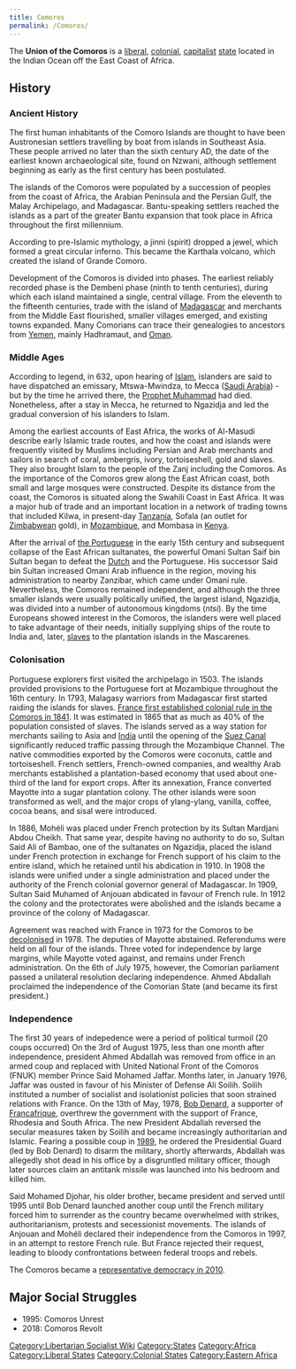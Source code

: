 ```yaml
---
title: Comoros
permalink: /Comoros/
---
```


The **Union of the Comoros** is a [liberal](Liberalism.md "wikilink"),
[colonial](Colonialism.md "wikilink"), [capitalist](Capitalism.md "wikilink")
[state](List_of_States.md "wikilink") located in the Indian Ocean off the
East Coast of Africa.

## History

### Ancient History

The first human inhabitants of the Comoro Islands are thought to have
been Austronesian settlers travelling by boat from islands in Southeast
Asia. These people arrived no later than the sixth century AD, the date
of the earliest known archaeological site, found on Nzwani, although
settlement beginning as early as the first century has been postulated.

The islands of the Comoros were populated by a succession of peoples
from the coast of Africa, the Arabian Peninsula and the Persian Gulf,
the Malay Archipelago, and Madagascar. Bantu-speaking settlers reached
the islands as a part of the greater Bantu expansion that took place in
Africa throughout the first millennium.

According to pre-Islamic mythology, a jinni (spirit) dropped a jewel,
which formed a great circular inferno. This became the Karthala volcano,
which created the island of Grande Comoro.

Development of the Comoros is divided into phases. The earliest reliably
recorded phase is the Dembeni phase (ninth to tenth centuries), during
which each island maintained a single, central village. From the
eleventh to the fifteenth centuries, trade with the island of
[Madagascar](Madagascar.md "wikilink") and merchants from the Middle East
flourished, smaller villages emerged, and existing towns expanded. Many
Comorians can trace their genealogies to ancestors from
[Yemen](Yemen.md "wikilink"), mainly Hadhramaut, and
[Oman](Oman.md "wikilink").

### Middle Ages

According to legend, in 632, upon hearing of [Islam](Islam.md "wikilink"),
islanders are said to have dispatched an emissary, Mtswa-Mwindza, to
Mecca ([Saudi Arabia](Saudi_Arabia.md "wikilink")) - but by the time he
arrived there, the [Prophet Muhammad](Muhammad.md "wikilink") had died.
Nonetheless, after a stay in Mecca, he returned to Ngazidja and led the
gradual conversion of his islanders to Islam.

Among the earliest accounts of East Africa, the works of Al-Masudi
describe early Islamic trade routes, and how the coast and islands were
frequently visited by Muslims including Persian and Arab merchants and
sailors in search of coral, ambergris, ivory, tortoiseshell, gold and
slaves. They also brought Islam to the people of the Zanj including the
Comoros. As the importance of the Comoros grew along the East African
coast, both small and large mosques were constructed. Despite its
distance from the coast, the Comoros is situated along the Swahili Coast
in East Africa. It was a major hub of trade and an important location in
a network of trading towns that included Kilwa, in present-day
[Tanzania](Tanzania.md "wikilink"), Sofala (an outlet for
[Zimbabwean](Zimbabwe.md "wikilink") gold), in
[Mozambique](Mozambique.md "wikilink"), and Mombasa in
[Kenya](Kenya.md "wikilink").

After the arrival of [the
Portuguese](Timeline_of_Portuguese_Imperialism.md "wikilink") in the early
15th century and subsequent collapse of the East African sultanates, the
powerful Omani Sultan Saif bin Sultan began to defeat the
[Dutch](Timeline_of_Dutch_Imperialism.md "wikilink") and the Portuguese.
His successor Said bin Sultan increased Omani Arab influence in the
region, moving his administration to nearby Zanzibar, which came under
Omani rule. Nevertheless, the Comoros remained independent, and although
the three smaller islands were usually politically unified, the largest
island, Ngazidja, was divided into a number of autonomous kingdoms
(*ntsi*). By the time Europeans showed interest in the Comoros, the
islanders were well placed to take advantage of their needs, initially
supplying ships of the route to India and, later,
[slaves](Slavery.md "wikilink") to the plantation islands in the
Mascarenes.

### Colonisation

Portuguese explorers first visited the archipelago in 1503. The islands
provided provisions to the Portuguese fort at Mozambique throughout the
16th century. In 1793, Malagasy warriors from Madagascar first started
raiding the islands for slaves. [France first established colonial rule
in the Comoros in 1841](Timeline_of_French_Imperialism.md "wikilink"). It
was estimated in 1865 that as much as 40% of the population consisted of
slaves. The islands served as a way station for merchants sailing to
Asia and [India](India.md "wikilink") until the opening of the [Suez
Canal](Suez_Canal.md "wikilink") significantly reduced traffic passing
through the Mozambique Channel. The native commodities exported by the
Comoros were coconuts, cattle and tortoiseshell. French settlers,
French-owned companies, and wealthy Arab merchants established a
plantation-based economy that used about one-third of the land for
export crops. After its annexation, France converted Mayotte into a
sugar plantation colony. The other islands were soon transformed as
well, and the major crops of ylang-ylang, vanilla, coffee, cocoa beans,
and sisal were introduced.

In 1886, Mohéli was placed under French protection by its Sultan
Mardjani Abdou Cheikh. That same year, despite having no authority to do
so, Sultan Said Ali of Bambao, one of the sultanates on Ngazidja, placed
the island under French protection in exchange for French support of his
claim to the entire island, which he retained until his abdication in
1910. In 1908 the islands were unified under a single administration and
placed under the authority of the French colonial governor general of
Madagascar. In 1909, Sultan Said Muhamed of Anjouan abdicated in favour
of French rule. In 1912 the colony and the protectorates were abolished
and the islands became a province of the colony of Madagascar.

Agreement was reached with France in 1973 for the Comoros to be
[decolonised](Decolonisation.md "wikilink") in 1978. The deputies of
Mayotte abstained. Referendums were held on all four of the islands.
Three voted for independence by large margins, while Mayotte voted
against, and remains under French administration. On the 6th of July
1975, however, the Comorian parliament passed a unilateral resolution
declaring independence. Ahmed Abdallah proclaimed the independence of
the Comorian State (and became its first president.)

### Independence

The first 30 years of indepedence were a period of political turmoil (20
coups occurred) On the 3rd of August 1975, less than one month after
independence, president Ahmed Abdallah was removed from office in an
armed coup and replaced with United National Front of the Comoros (FNUK)
member Prince Said Mohamed Jaffar. Months later, in January 1976, Jaffar
was ousted in favour of his Minister of Defense Ali Soilih. Soilih
instituted a number of socialist and isolationist policies that soon
strained relations with France. On the 13th of May, 1978, [Bob
Denard](Bob_Denard.md "wikilink"), a supporter of
[Francafrique](Francafrique.md "wikilink"), overthrew the government with
the support of France, Rhodesia and South Africa. The new President
Abdallah reversed the secular measures taken by Soilih and became
increasingly authoritarian and Islamic. Fearing a possible coup in
[1989](Revolutions_of_1989_-_1992.md "wikilink"), he ordered the
Presidential Guard (led by Bob Denard) to disarm the military, shortly
afterwards, Abdallah was allegedly shot dead in his office by a
disgruntled military officer, though later sources claim an antitank
missile was launched into his bedroom and killed him.

Said Mohamed Djohar, his older brother, became president and served
until 1995 until Bob Denard launched another coup until the French
military forced him to surrender as the country became overwhelmed with
strikes, authoritarianism, protests and secessionist movements. The
islands of Anjouan and Mohéli declared their independence from the
Comoros in 1997, in an attempt to restore French rule. But France
rejected their request, leading to bloody confrontations between federal
troops and rebels.

The Comoros became a [representative democracy in
2010](Timeline_of_Representative_Democracy.md "wikilink").

## Major Social Struggles

- 1995: Comoros Unrest
- 2018: Comoros Revolt

[Category:Libertarian Socialist
Wiki](Category:Libertarian_Socialist_Wiki.md "wikilink")
[Category:States](Category:States.md "wikilink")
[Category:Africa](Category:Africa.md "wikilink") [Category:Liberal
States](Category:Liberal_States.md "wikilink") [Category:Colonial
States](Category:Colonial_States.md "wikilink") [Category:Eastern
Africa](Category:Eastern_Africa.md "wikilink")